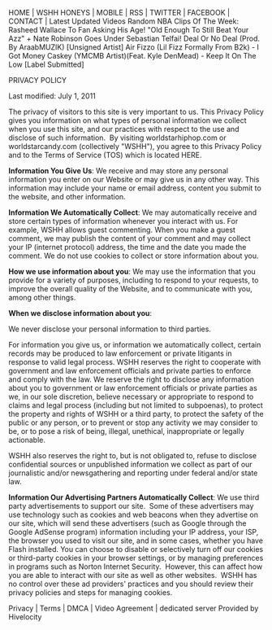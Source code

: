 HOME | WSHH HONEYS | MOBILE | RSS | TWITTER | FACEBOOK | CONTACT | Latest Updated Videos Random NBA Clips Of The Week: Rasheed Wallace To Fan Asking His Age! "Old Enough To Still Beat Your Azz" + Nate Robinson Goes Under Sebastian Telfai! Deal Or No Deal (Prod. By AraabMUZIK) \[Unsigned Artist\] Air Fizzo (Lil Fizz Formally From B2k) - I Got Money Caskey (YMCMB Artist)(Feat. Kyle DenMead) - Keep It On The Low \[Label Submitted\]

PRIVACY POLICY

Last modified: July 1, 2011

  

The privacy of visitors to this site is very important to us. This Privacy Policy gives you information on what types of personal information we collect when you use this site, and our practices with respect to the use and disclose of such information.  By visiting worldstarhiphop.com or worldstarcandy.com (collectively "WSHH"), you agree to this Privacy Policy and to the Terms of Service (TOS) which is located HERE.

**Information You Give Us**: We receive and may store any personal information you enter on our Website or may give us in any other way. This information may include your name or email address, content you submit to the website, and other information.

  

**Information We Automatically Collect**: We may automatically receive and store certain types of information whenever you interact with us. For example, WSHH allows guest commenting. When you make a guest comment, we may publish the content of your comment and may collect your IP (internet protocol) address, the time and the date you made the comment. We do not use cookies to collect or store information about you.

  

**How we use information about you**: We may use the information that you provide for a variety of purposes, including to respond to your requests, to improve the overall quality of the Website, and to communicate with you, among other things.

  

**When we disclose information about you**:

  

We never disclose your personal information to third parties.

  

For information you give us, or information we automatically collect, certain records may be produced to law enforcement or private litigants in response to valid legal process. WSHH reserves the right to cooperate with government and law enforcement officials and private parties to enforce and comply with the law. We reserve the right to disclose any information about you to government or law enforcement officials or private parties as we, in our sole discretion, believe necessary or appropriate to respond to claims and legal process (including but not limited to subpoenas), to protect the property and rights of WSHH or a third party, to protect the safety of the public or any person, or to prevent or stop any activity we may consider to be, or to pose a risk of being, illegal, unethical, inappropriate or legally actionable.

  

WSHH also reserves the right to, but is not obligated to, refuse to disclose confidential sources or unpublished information we collect as part of our journalistic and/or newsgathering and reporting under federal and/or state law.

  

**Information Our Advertising Partners Automatically Collect**: We use third party advertisements to support our site.  Some of these advertisers may use technology such as cookies and web beacons when they advertise on our site, which will send these advertisers (such as Google through the Google AdSense program) information including your IP address, your ISP, the browser you used to visit our site, and in some cases, whether you have Flash installed. You can choose to disable or selectively turn off our cookies or third-party cookies in your browser settings, or by managing preferences in programs such as Norton Internet Security.  However, this can affect how you are able to interact with our site as well as other websites.  WSHH has no control over these ad providers' practices and you should review their privacy policies and steps for managing cookies.

  

Privacy | Terms | DMCA | Video Agreement | dedicated server Provided by Hivelocity